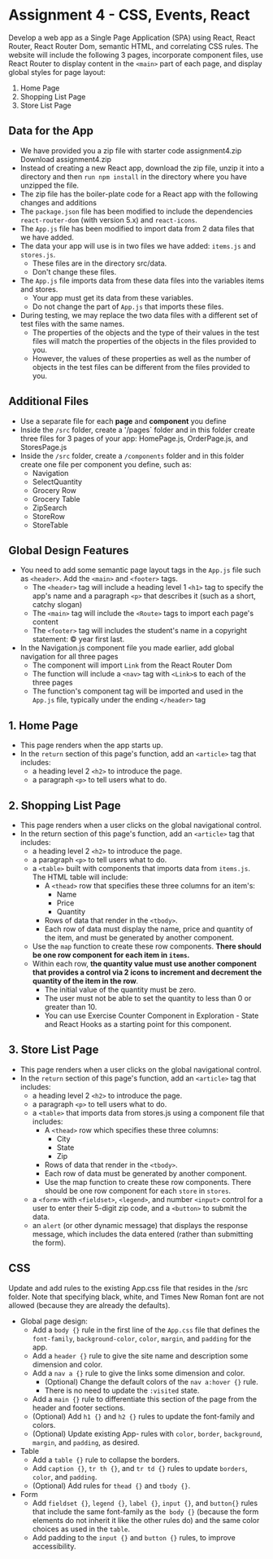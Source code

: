 # Assignment 4 - CSS, Events, React

Develop a web app as a Single Page Application (SPA) using React, React Router, React Router Dom, semantic HTML, and correlating CSS rules. The website will include the following 3 pages, incorporate component files, use React Router to display content in the `<main>` part of each page, and display global styles for page layout:

1. Home Page
2. Shopping List Page
3. Store List Page

## Data for the App
* We have provided you a zip file with starter code assignment4.zip  Download assignment4.zip 
* Instead of creating a new React app, download the zip file, unzip it into a directory and then `run npm install` in the directory where you  have unzipped the file.
* The zip file has the boiler-plate code for a React app with the following changes and additions
* The `package.json` file has been modified to include the dependencies `react-router-dom` (with version 5.x) and `react-icons`.
* The `App.js` file has been modified to import data from 2 data files that we have added.
* The data your app will use is in two files we have added: `items.js` and `stores.js`.
    * These files are in the directory src/data.
    * Don't change these files.
* The `App.js` file imports data from these data files into the variables items and stores.
    * Your app must get its data from these variables.
    * Do not change the part of `App.js` that imports these files.
* During testing, we may replace the two data files with a different set of test files with the same names.
    * The properties of the objects and the type of their values in the test files will match the properties of the objects in the files provided to you.
    * However, the values of these properties as well as the number of objects in the test files can be different from the files provided to you.

## Additional Files
* Use a separate file for each __page__ and __component__ you define
* Inside the `/src` folder, create a '/pages` folder and in this folder create three files for 3 pages of your app: HomePage.js, OrderPage.js, and StoresPage.js
* Inside the `/src` folder, create a `/components` folder and in this folder create one file per component you define, such as: 
    * Navigation
    * SelectQuantity
    * Grocery Row
    * Grocery Table
    * ZipSearch
    * StoreRow
    * StoreTable

## Global Design Features
* You need to add some semantic page layout tags in the `App.js` file such as `<header>`. Add the `<main>` and `<footer>` tags.
    * The `<header>` tag will include a heading level 1 `<h1>` tag to specify the app's name and a paragraph `<p>` that describes it (such as a short, catchy slogan)
    * The `<main>` tag will include the `<Route>` tags to import each page's content
    * The `<footer>` tag will includes the student's name in a copyright statement: © year first last.
* In the Navigation.js component file you made earlier, add global navigation for all three pages
    * The component will import `Link` from the React Router Dom
    * The function will include a `<nav>` tag with `<Link>`s to each of the three pages
    * The function's component tag will be imported and used in the `App.js` file, typically under the ending `</header>` tag

## 1. Home Page
* This page renders when the app starts up.
* In the `return` section of this page's function, add an `<article>` tag that includes:
    * a heading level 2 `<h2>` to introduce the page.
    * a paragraph `<p>` to tell users what to do.

## 2. Shopping List Page
* This page renders when a user clicks on the global navigational control.
* In the return section of this page's function, add an `<article>` tag that includes:
    * a heading level 2 `<h2>` to introduce the page.
    * a paragraph `<p>` to tell users what to do.
    * a `<table>` built with components that imports data from `items.js`. The HTML table will include:
        * A `<thead>` row that specifies these three columns for an item's:
            * Name
            * Price
            * Quantity
        * Rows of data that render in the `<tbody>`.
        * Each row of data must display the name, price and quantity of the item, and must be generated by another component.
    * Use the `map` function to create these row components. **There should be one row component for each item in `items`.**
    * Within each row, **the quantity value must use another component that provides a control via 2 icons to increment and decrement the quantity of the item in the row**.
        * The initial value of the quantity must be zero.
        * The user must not be able to set the quantity to less than 0 or greater than 10.
        * You can use Exercise Counter Component in Exploration - State and React Hooks as a starting point for this component.

## 3. Store List Page
* This page renders when a user clicks on the global navigational control.
* In the `return` section of this page's function, add an `<article>` tag that includes:
    * a heading level 2 `<h2>` to introduce the page.
    * a paragraph `<p>` to tell users what to do.
    * a  `<table>` that imports data from stores.js using a component file that includes:
        * A `<thead>` row which specifies these three columns:
            * City
            * State
            * Zip
        * Rows of data that render in the `<tbody>`.
        * Each row of data must be generated by another component.
        * Use the map function to create these row components. There should be one row component for each `store` in `stores`.
    * a `<form>` with `<fieldset>`, `<legend>`, and number `<input>` control for a user to enter their 5-digit zip code, and a `<button>` to submit the data. 
    * an `alert` (or other dynamic message) that displays the response message, which includes the data entered (rather than submitting the form).

## CSS
Update and add rules to the existing App.css file that resides in the /src folder. Note that specifying black, white, and Times New Roman font are not allowed (because they are already the defaults).

* Global page design:
    * Add a `body {}` rule in the first line of the `App.css` file that defines the `font-family`, `background-color`, `color`, `margin`, and `padding` for the app.
    * Add a `header {}` rule to give the site name and description some dimension and color.
    * Add a `nav a {}` rule to give the links some dimension and color.
        * (Optional) Change the default colors of the `nav a:hover {}` rule.
        * There is no need to update the `:visited` state.
    * Add a `main {}` rule to differentiate this section of the page from the header and footer sections.
    * (Optional) Add `h1 {}` and `h2 {}` rules to update the font-family and colors.
    * (Optional) Update existing App- rules with `color`, `border`, `background`, `margin`, and `padding`, as desired.
* Table
    * Add a `table {}` rule to collapse the borders.
    * Add `caption {}`, `tr th {}`, and `tr td {}` rules to update `borders`, `color`, and `padding`.
    * (Optional) Add rules for `thead {}` and `tbody {}`.
* Form
    * Add `fieldset {}`, `legend {}`, `label {}`, `input {}`, and `button{}` rules that include the same font-family as the` body {}` (because the form elements do not inherit it like the other rules do) and the same color choices as used in the `table`.
    * Add padding to the `input {}` and `button {}` rules, to improve accessibility.